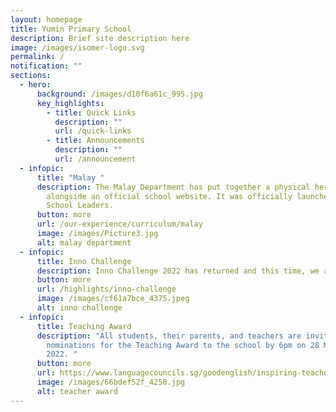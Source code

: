 ```yaml
---
layout: homepage
title: Yumin Primary School
description: Brief site description here
image: /images/isomer-logo.svg
permalink: /
notification: ""
sections:
  - hero:
      background: /images/d10f6a61c_995.jpg
      key_highlights:
        - title: Quick Links
          description: ""
          url: /quick-links
        - title: Announcements
          description: ""
          url: /announcement
  - infopic:
      title: "Malay "
      description: The Malay Department has put together a physical herb garden
        alongside an official school website. It was officially launched by the
        School Leaders.
      button: more
      url: /our-experience/curriculum/malay
      image: /images/Picture3.jpg
      alt: malay department
  - infopic:
      title: Inno Challenge
      description: Inno Challenge 2022 has returned and this time, we are going digital!
      button: more
      url: /highlights/inno-challenge
      image: /images/cf61a7bce_4375.jpeg
      alt: inno challenge
  - infopic:
      title: Teaching Award
      description: "All students, their parents, and teachers are invited to send in
        nominations for the Teaching Award to the school by 6pm on 28 March
        2022. "
      button: more
      url: https://www.languagecouncils.sg/goodenglish/inspiring-teacher-of-english-award/nomination-information
      image: /images/66bdef52f_4250.jpg
      alt: teacher award
---
```

